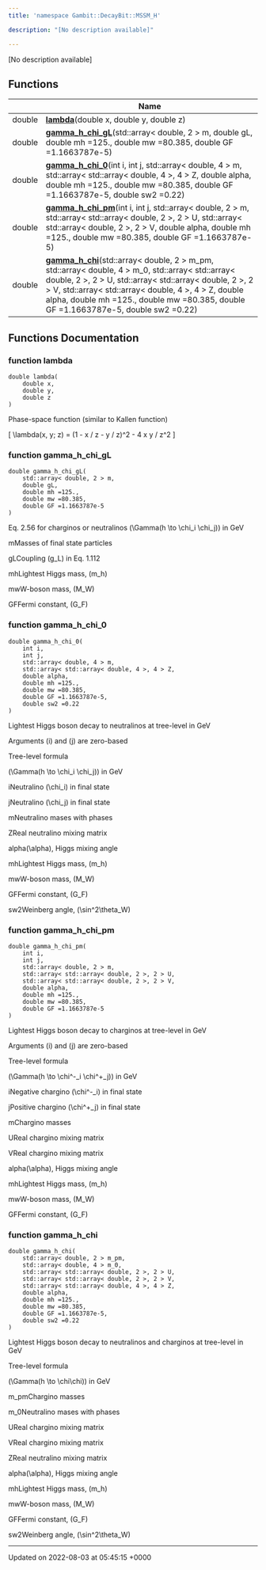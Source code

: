```yaml
---
title: 'namespace Gambit::DecayBit::MSSM_H'

description: "[No description available]"

---
```







[No description available]

## Functions

|                | Name           |
| -------------- | -------------- |
| double | **[lambda](/documentation/code/colliderbit/namespaces/namespacegambit_1_1decaybit_1_1mssm__h/#function-lambda)**(double x, double y, double z) |
| double | **[gamma_h_chi_gL](/documentation/code/colliderbit/namespaces/namespacegambit_1_1decaybit_1_1mssm__h/#function-gamma-h-chi-gl)**(std::array< double, 2 > m, double gL, double mh =125., double mw =80.385, double GF =1.1663787e-5) |
| double | **[gamma_h_chi_0](/documentation/code/colliderbit/namespaces/namespacegambit_1_1decaybit_1_1mssm__h/#function-gamma-h-chi-0)**(int i, int j, std::array< double, 4 > m, std::array< std::array< double, 4 >, 4 > Z, double alpha, double mh =125., double mw =80.385, double GF =1.1663787e-5, double sw2 =0.22) |
| double | **[gamma_h_chi_pm](/documentation/code/colliderbit/namespaces/namespacegambit_1_1decaybit_1_1mssm__h/#function-gamma-h-chi-pm)**(int i, int j, std::array< double, 2 > m, std::array< std::array< double, 2 >, 2 > U, std::array< std::array< double, 2 >, 2 > V, double alpha, double mh =125., double mw =80.385, double GF =1.1663787e-5) |
| double | **[gamma_h_chi](/documentation/code/colliderbit/namespaces/namespacegambit_1_1decaybit_1_1mssm__h/#function-gamma-h-chi)**(std::array< double, 2 > m_pm, std::array< double, 4 > m_0, std::array< std::array< double, 2 >, 2 > U, std::array< std::array< double, 2 >, 2 > V, std::array< std::array< double, 4 >, 4 > Z, double alpha, double mh =125., double mw =80.385, double GF =1.1663787e-5, double sw2 =0.22) |


## Functions Documentation

### function lambda

```
double lambda(
    double x,
    double y,
    double z
)
```


Phase-space function (similar to Kallen function)

\[
\lambda(x, y; z) = (1 - x / z - y / z)^2 - 4 x y / z^2
\]


### function gamma_h_chi_gL

```
double gamma_h_chi_gL(
    std::array< double, 2 > m,
    double gL,
    double mh =125.,
    double mw =80.385,
    double GF =1.1663787e-5
)
```


Eq. 2.56 for charginos or neutralinos \(\Gamma(h \to \chi_i \chi_j)\) in GeV 

mMasses of final state particles 

gLCoupling \(g_L\) in Eq. 1.112 

mhLightest Higgs mass, \(m_h\)

mwW-boson mass, \(M_W\)

GFFermi constant, \(G_F\)


### function gamma_h_chi_0

```
double gamma_h_chi_0(
    int i,
    int j,
    std::array< double, 4 > m,
    std::array< std::array< double, 4 >, 4 > Z,
    double alpha,
    double mh =125.,
    double mw =80.385,
    double GF =1.1663787e-5,
    double sw2 =0.22
)
```


Lightest Higgs boson decay to neutralinos at tree-level in GeV

Arguments \(i\) and \(j\) are zero-based 

Tree-level formula

\(\Gamma(h \to \chi_i \chi_j)\) in GeV 

iNeutralino \(\chi_i\) in final state 

jNeutralino \(\chi_j\) in final state 

mNeutralino mases with phases 

ZReal neutralino mixing matrix 

alpha\(\alpha\), Higgs mixing angle 

mhLightest Higgs mass, \(m_h\)

mwW-boson mass, \(M_W\)

GFFermi constant, \(G_F\)

sw2Weinberg angle, \(\sin^2\theta_W\)


### function gamma_h_chi_pm

```
double gamma_h_chi_pm(
    int i,
    int j,
    std::array< double, 2 > m,
    std::array< std::array< double, 2 >, 2 > U,
    std::array< std::array< double, 2 >, 2 > V,
    double alpha,
    double mh =125.,
    double mw =80.385,
    double GF =1.1663787e-5
)
```


Lightest Higgs boson decay to charginos at tree-level in GeV

Arguments \(i\) and \(j\) are zero-based 

Tree-level formula

\(\Gamma(h \to \chi^-_i \chi^+_j)\) in GeV 

iNegative chargino \(\chi^-_i\) in final state 

jPositive chargino \(\chi^+_j\) in final state 

mChargino masses 

UReal chargino mixing matrix 

VReal chargino mixing matrix 

alpha\(\alpha\), Higgs mixing angle 

mhLightest Higgs mass, \(m_h\)

mwW-boson mass, \(M_W\)

GFFermi constant, \(G_F\)


### function gamma_h_chi

```
double gamma_h_chi(
    std::array< double, 2 > m_pm,
    std::array< double, 4 > m_0,
    std::array< std::array< double, 2 >, 2 > U,
    std::array< std::array< double, 2 >, 2 > V,
    std::array< std::array< double, 4 >, 4 > Z,
    double alpha,
    double mh =125.,
    double mw =80.385,
    double GF =1.1663787e-5,
    double sw2 =0.22
)
```


Lightest Higgs boson decay to neutralinos and charginos at tree-level in GeV

Tree-level formula

\(\Gamma(h \to \chi\chi)\) in GeV 

m_pmChargino masses 

m_0Neutralino mases with phases 

UReal chargino mixing matrix 

VReal chargino mixing matrix 

ZReal neutralino mixing matrix 

alpha\(\alpha\), Higgs mixing angle 

mhLightest Higgs mass, \(m_h\)

mwW-boson mass, \(M_W\)

GFFermi constant, \(G_F\)

sw2Weinberg angle, \(\sin^2\theta_W\)






-------------------------------

Updated on 2022-08-03 at 05:45:15 +0000